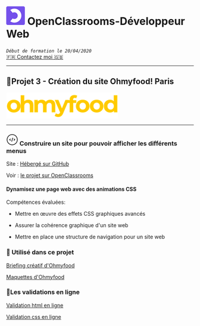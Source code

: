 # ![left 100%](images/Logo_OpenClassrooms.png) OpenClassrooms-Développeur Web
_`Début de formation le 20/04/2020`_
   <br>[🇫🇷 Contactez moi 🇬🇧](<thierrylaval@gmx.com>) 
***
## 📎Projet 3 - Création du site Ohmyfood! Paris
![left 100%](./images/logo_ohmyfood.png)
***
### ![left 50%](images/icons8.png) Construire un site pour pouvoir afficher les différents menus
Site : [Hébergé sur GitHub](https://thierry-laval.github.io/Ohmyfood/ "Cliquez pour voir le site")

Voir : [le projet sur OpenClassrooms](https://openclassrooms.com/fr/projects/637/assignment/ "Cliquez pour voir le projet")

#### Dynamisez une page web avec des animations CSS
Compétences évaluées:

- Mettre en œuvre des effets CSS graphiques avancés

- Assurer la cohérence graphique d'un site web
  
- Mettre en place une structure de navigation pour un site web

### 🔨 Utilisé dans ce projet

[Briefing créatif d'Ohmyfood](./Briefing_OpenClassrooms/01-Brief_créatif_Ohmyfood.pdf)

[Maquettes d'Ohmyfood](./Briefing_OpenClassrooms/Maquettes)

### 🚦Les validations en ligne

[Validation html en ligne](https://validator.w3.org/nu/?showsource=yes&showoutline=yes&showimagereport=yes&checkerrorpages=yes&useragent=Validator.nu%2FLV+http%3A%2F%2Fvalidator.w3.org%2Fservices&acceptlanguage=&doc=https%3A%2F%2Fthierry-laval.github.io%2FOhmyfood%2F)

[Validation css en ligne](https://jigsaw.w3.org/css-validator/validator?uri=https%3A%2F%2Fthierry-laval.github.io%2FOhmyfood%2F&profile=css3svg&usermedium=all&warning=1&vextwarning=&lang=fr)